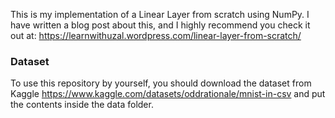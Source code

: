 This is my implementation of a Linear Layer from scratch using NumPy. I have written a blog post about this, and I highly recommend you check it out at: https://learnwithuzal.wordpress.com/linear-layer-from-scratch/

### Dataset
To use this repository by yourself, you should download the dataset from Kaggle https://www.kaggle.com/datasets/oddrationale/mnist-in-csv and put the contents inside the data folder. 
